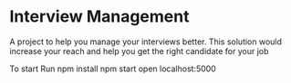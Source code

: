 # Interview Management
A project to help you manage your interviews better. 
This solution would increase your reach and help you get the right candidate for your job

To start
Run npm install
npm start
open localhost:5000